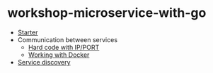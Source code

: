 # workshop-microservice-with-go

* [Starter](https://github.com/up1/workshop-microservice-with-go/tree/master/01-starter)
* Communication between services
  * [Hard code with IP/PORT](https://github.com/up1/workshop-microservice-with-go/tree/master/02-connect)
  * [Working with Docker](https://github.com/up1/workshop-microservice-with-go/tree/master/03-connect-docker)
* [Service discovery](https://github.com/up1/workshop-microservice-with-go/tree/master/04-service-discovery)

